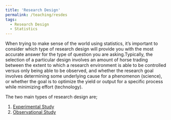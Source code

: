 ```yaml
---
title: 'Research Design'
permalink: /teaching/resdes
tags:
  - Research Design
  - Statistics
---
```


When trying to make sense of the world using statistics, it’s important to consider
which type of research design will provide you with the most accurate answer for
the type of question you are asking.Typically, the selection of a particular design
involves an amount of horse trading between the extent to which a research environment
is able to be controlled versus only being able to be observed, and
whether the research goal involves determining some underlying cause for a
phenomenon (science), or whether the goal is to optimize the yield or output for a
specific process while minimizing effort (technology).

The two main types of research design are;  


1. [Experimental Study](https://www.google.com)
2. [Observational Study](https://nbviewer.jupyter.org/github/rakash/Observational_Studies/blob/master/Observational%20Study%20-%20%20A%20Primer.ipynb?flush_cache=true)

